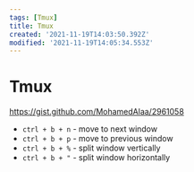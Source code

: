 ```yaml
---
tags: [Tmux]
title: Tmux
created: '2021-11-19T14:03:50.392Z'
modified: '2021-11-19T14:05:34.553Z'
---
```


# Tmux

https://gist.github.com/MohamedAlaa/2961058

- `ctrl + b + n` - move to next window 
- `ctrl + b + p` - move to previous window
- `ctrl + b + %` - split window vertically
- `ctrl + b + "` - split window horizontally
